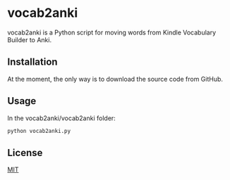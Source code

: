 # vocab2anki

vocab2anki is a Python script for moving words from Kindle Vocabulary Builder to Anki.

## Installation

At the moment, the only way is to download the source code from GitHub.

## Usage

In the vocab2anki/vocab2anki folder:
```bash
python vocab2anki.py
```

## License
[MIT](https://choosealicense.com/licenses/mit/)